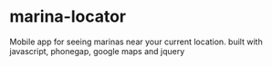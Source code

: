 marina-locator
==============

Mobile app for seeing marinas near your current location. built with javascript, phonegap, google maps and jquery 
